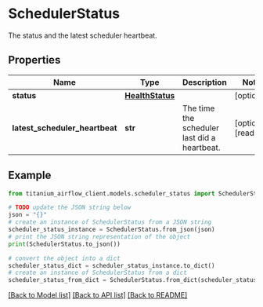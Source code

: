 # SchedulerStatus

The status and the latest scheduler heartbeat.

## Properties

Name | Type | Description | Notes
------------ | ------------- | ------------- | -------------
**status** | [**HealthStatus**](HealthStatus.md) |  | [optional] 
**latest_scheduler_heartbeat** | **str** | The time the scheduler last did a heartbeat. | [optional] [readonly] 

## Example

```python
from titanium_airflow_client.models.scheduler_status import SchedulerStatus

# TODO update the JSON string below
json = "{}"
# create an instance of SchedulerStatus from a JSON string
scheduler_status_instance = SchedulerStatus.from_json(json)
# print the JSON string representation of the object
print(SchedulerStatus.to_json())

# convert the object into a dict
scheduler_status_dict = scheduler_status_instance.to_dict()
# create an instance of SchedulerStatus from a dict
scheduler_status_from_dict = SchedulerStatus.from_dict(scheduler_status_dict)
```
[[Back to Model list]](../README.md#documentation-for-models) [[Back to API list]](../README.md#documentation-for-api-endpoints) [[Back to README]](../README.md)


